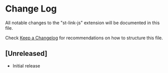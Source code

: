 # Change Log

All notable changes to the "st-link-js" extension will be documented in this file.

Check [Keep a Changelog](http://keepachangelog.com/) for recommendations on how to structure this file.

## [Unreleased]

- Initial release